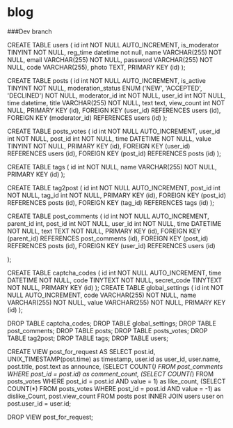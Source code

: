 # blog
###Dev branch

CREATE TABLE users
(
    id           int          NOT NULL AUTO_INCREMENT,
    is_moderator TINYINT      NOT NULL,
    reg_time     datetime     not null,
    name         VARCHAR(255) NOT NULL,
    email        VARCHAR(255) NOT NULL,
    password     VARCHAR(255) NOT NULL,
    code         VARCHAR(255),
    photo        TEXT,
    PRIMARY KEY (id)
);

CREATE TABLE posts
(
    id                int                                  NOT NULL AUTO_INCREMENT,
    is_active         TINYINT                              NOT NULL,
    moderation_status ENUM ('NEW', 'ACCEPTED', 'DECLINED') NOT NULL,
    moderator_id      int                                  NOT NULL,
    user_id           int                                  NOT NULL,
    time              datetime,
    title             VARCHAR(255)                         NOT NULL,
    text              text,
    view_count        int                                  NOT NULL,
    PRIMARY KEY (id),
    FOREIGN KEY (user_id) REFERENCES users (id),
    FOREIGN KEY (moderator_id) REFERENCES users (id)
);

CREATE TABLE posts_votes
(
    id      int      NOT NULL AUTO_INCREMENT,
    user_id int      NOT NULL,
    post_id int      NOT NULL,
    time    DATETIME NOT NULL,
    value   TINYINT  NOT NULL,
    PRIMARY KEY (id),
    FOREIGN KEY (user_id) REFERENCES users (id),
    FOREIGN KEY (post_id) REFERENCES posts (id)
);

CREATE TABLE tags
(
    id   int          NOT NULL,
    name VARCHAR(255) NOT NULL,
    PRIMARY KEY (id)
);

CREATE TABLE tag2post
(
    id      int NOT NULL AUTO_INCREMENT,
    post_id int NOT NULL,
    tag_id  int NOT NULL,
    PRIMARY KEY (id),
    FOREIGN KEY (post_id) REFERENCES posts (id),
    FOREIGN KEY (tag_id) REFERENCES tags (id)
);

CREATE TABLE post_comments
(
    id        int      NOT NULL AUTO_INCREMENT,
    parent_id int,
    post_id   int      NOT NULL,
    user_id   int      NOT NULL,
    time      DATETIME NOT NULL,
    text      TEXT     NOT NULL,
    PRIMARY KEY (id),
    FOREIGN KEY (parent_id) REFERENCES post_comments (id),
    FOREIGN KEY (post_id) REFERENCES posts (id),
    FOREIGN KEY (user_id) REFERENCES users (id)

);

CREATE TABLE captcha_codes
(
    id          int      NOT NULL AUTO_INCREMENT,
    time        DATETIME NOT NULL,
    code        TINYTEXT NOT NULL,
    secret_code TINYTEXT NOT NULL,
    PRIMARY KEY (id)
);
CREATE TABLE global_settings
(
    id    int          NOT NULL AUTO_INCREMENT,
    code  VARCHAR(255) NOT NULL,
    name  VARCHAR(255) NOT NULL,
    value VARCHAR(255) NOT NULL,
    PRIMARY KEY (id)
);


DROP TABLE captcha_codes;
DROP TABLE global_settings;
DROP TABLE post_comments;
DROP TABLE posts;
DROP TABLE posts_votes;
DROP TABLE tag2post;
DROP TABLE tags;
DROP TABLE users;

CREATE VIEW post_for_request
AS
SELECT post.id,
       UNIX_TIMESTAMP(post.time)                                                 as timestamp,
       user.id                                                                   as user_id,
       user.name,
       post.title,
       post.text                                                                 as announce,
       (SELECT COUNT(*) FROM post_comments WHERE post_id = post.id)              as comment_count,
       (SELECT COUNT(*) FROM posts_votes WHERE post_id = post.id AND value = 1)  as like_count,
       (SELECT COUNT(*) FROM posts_votes WHERE post_id = post.id AND value = -1) as dislike_Count,
       post.view_count
FROM posts post
         INNER JOIN users user on post.user_id = user.id;

DROP VIEW post_for_request;